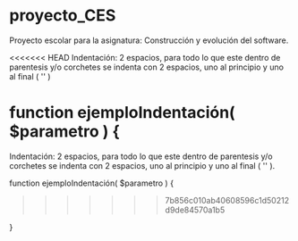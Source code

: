 # proyecto_CES
Proyecto escolar para la asignatura: Construcción y evolución del software.

<<<<<<< HEAD
Indentación: 2 espacios, para todo lo que este dentro de parentesis y/o corchetes se indenta con 2 espacios, uno al principio y uno al final
( '' )

function ejemploIndentación( $parametro ) {
=======
Indentación: 2 espacios, para todo lo que este dentro de parentesis y/o corchetes se indenta con 2 espacios, uno al principio y uno al final ( '' ).

function ejemploIndentación( $parametro ) {
>>>>>>> 7b856c010ab40608596c1d50212d9de84570a1b5

}
